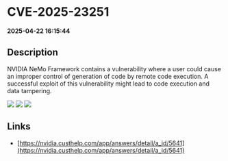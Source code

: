 # CVE-2025-23251

**2025-04-22 16:15:44**

## Description
NVIDIA NeMo Framework contains a vulnerability where a user could cause an improper control of generation of code by remote code execution. A successful exploit of this vulnerability might lead to code execution and data tampering.

![](https://img.shields.io/static/v1?label=Score&message=7.6&color=red)
![](https://img.shields.io/static/v1?label=Severity&message=HIGH&color=red)
![](https://img.shields.io/static/v1?label=CWE&message=RCE&color=green)

## Links
- [https://nvidia.custhelp.com/app/answers/detail/a_id/5641](https://nvidia.custhelp.com/app/answers/detail/a_id/5641)
